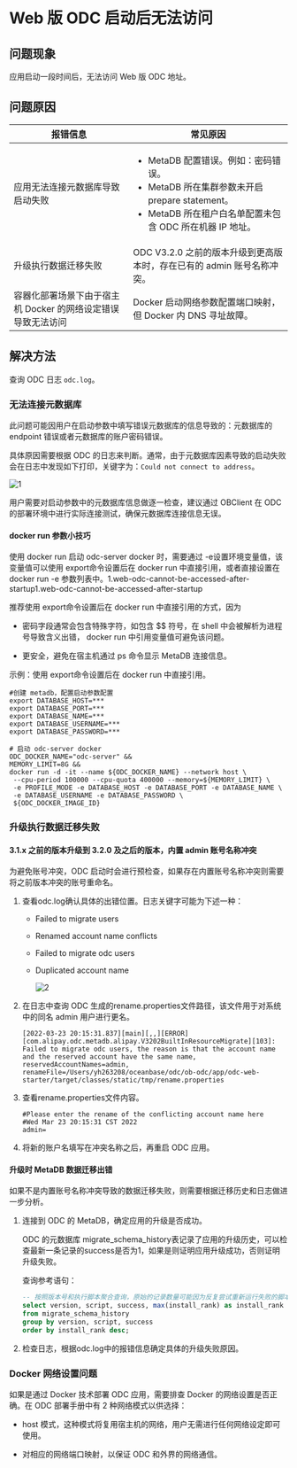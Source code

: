 Web 版 ODC 启动后无法访问 
======================================

问题现象
---------------------

应用启动一段时间后，无法访问 Web 版 ODC 地址。

问题原因 
-------------------------

| **报错信息**                           | **常见原因**    |
|------------------------------------|---------------------------------------------------------------------------------------------------------------------------------------------------------------------------------------------------------------------------|
| 应用无法连接元数据库导致启动失败                   | <ul><li>MetaDB 配置错误。例如：密码错误。</li><li>MetaDB 所在集群参数未开启 prepare statement。</li><li>MetaDB 所在租户白名单配置未包含 ODC 所在机器 IP 地址。</li></ul> |
| 升级执行数据迁移失败                         | ODC V3.2.0 之前的版本升级到更高版本时，存在已有的 admin 账号名称冲突。 |
| 容器化部署场景下由于宿主机 Docker 的网络设定错误导致无法访问 |Docker 启动网络参数配置端口映射，但 Docker 内 DNS 寻址故障。|

解决方法
---------------------

查询 ODC 日志 `odc.log`。

### 无法连接元数据库 

此问题可能因用户在启动参数中填写错误元数据库的信息导致的：元数据库的 endpoint 错误或者元数据库的账户密码错误。

具体原因需要根据 ODC 的日志来判断。通常，由于元数据库因素导致的启动失败会在日志中发现如下打印，关键字为：`Could not connect to address`。

![1](https://obbusiness-private.oss-cn-shanghai.aliyuncs.com/doc/img/odc/KB/3.common-troubleshooting/1.deployment-upgrade/1.web-odc-cannot-be-accessed-after-startup/1.png)

用户需要对启动参数中的元数据库信息做逐一检查，建议通过 OBClient 在 ODC 的部署环境中进行实际连接测试，确保元数据库连接信息无误。

#### **docker run 参数小技巧**

使用 docker run 启动 odc-server docker 时，需要通过 -e设置环境变量值，该变量值可以使用 export命令设置后在 docker run 中直接引用，或者直接设置在 docker run -e 参数列表中。1.web-odc-cannot-be-accessed-after-startup1.web-odc-cannot-be-accessed-after-startup

推荐使用 export命令设置后在 docker run 中直接引用的方式，因为

* 密码字段通常会包含特殊字符，如包含 $$ 符号，在 shell 中会被解析为进程号导致含义出错， docker run 中引用变量值可避免该问题。

* 更安全，避免在宿主机通过 ps 命令显示 MetaDB 连接信息。


示例：使用 export命令设置后在 docker run 中直接引用。

```shell
#创建 metadb，配置启动参数配置
export DATABASE_HOST=***
export DATABASE_PORT=***
export DATABASE_NAME=***
export DATABASE_USERNAME=***
export DATABASE_PASSWORD=***

# 启动 odc-server docker
ODC_DOCKER_NAME="odc-server" &&
MEMORY_LIMIT=8G &&
docker run -d -it --name ${ODC_DOCKER_NAME} --network host \
 --cpu-period 100000 --cpu-quota 400000 --memory=${MEMORY_LIMIT} \
 -e PROFILE_MODE -e DATABASE_HOST -e DATABASE_PORT -e DATABASE_NAME \
 -e DATABASE_USERNAME -e DATABASE_PASSWORD \
 ${ODC_DOCKER_IMAGE_ID}
```


### **升级执行数据迁移失败**

#### **3.1.x 之前的版本升级到 3.2.0 及之后的版本，内置 admin 账号名称冲突** 

为避免账号冲突，ODC 启动时会进行预检查，如果存在内置账号名称冲突则需要将之前版本冲突的账号重命名。

1. 查看odc.log确认具体的出错位置。日志关键字可能为下述一种：

   * Failed to migrate users

   * Renamed account name conflicts

   * Failed to migrate odc users

   * Duplicated account name

      ![2](https://obbusiness-private.oss-cn-shanghai.aliyuncs.com/doc/img/odc/KB/3.common-troubleshooting/1.deployment-upgrade/1.web-odc-cannot-be-accessed-after-startup/2.png)

2. 在日志中查询 ODC 生成的rename.properties文件路径，该文件用于对系统中的同名 admin 用户进行更名。

   ```shell
   [2022-03-23 20:15:31.837][main][,,][ERROR][com.alipay.odc.metadb.alipay.V3202BuiltInResourceMigrate][103]: Failed to migrate odc users, the reason is that the account name and the reserved account have the same name, reservedAccountNames=admin, renameFile=/Users/yh263208/oceanbase/odc/ob-odc/app/odc-web-starter/target/classes/static/tmp/rename.properties
   ```

3. 查看rename.properties文件内容。

   ```plaintext
   #Please enter the rename of the conflicting account name here
   #Wed Mar 23 20:15:31 CST 2022
   admin=
   ```

4. 将新的账户名填写在冲突名称之后，再重启 ODC 应用。

#### **升级时 MetaDB 数据迁移出错**

如果不是内置账号名称冲突导致的数据迁移失败，则需要根据迁移历史和日志做进一步分析。

1. 连接到 ODC 的 MetaDB，确定应用的升级是否成功。

   ODC 的元数据库 migrate_schema_history表记录了应用的升级历史，可以检查最新一条记录的success是否为1，如果是则证明应用升级成功，否则证明升级失败。

   查询参考语句：

   ```sql
   -- 按照版本号和执行脚本聚合查询，原始的记录数量可能因为反复尝试重新运行失败的脚本而较多
   select version, script, success, max(install_rank) as install_rank
   from migrate_schema_history
   group by version, script, success
   order by install_rank desc;
   ```

2. 检查日志，根据odc.log中的报错信息确定具体的升级失败原因。


### Docker 网络设置问题 

如果是通过 Docker 技术部署 ODC 应用，需要排查 Docker 的网络设置是否正确。在 ODC 部署手册中有 2 种网络模式以供选择：

* host 模式，这种模式将复用宿主机的网络，用户无需进行任何网络设定即可使用。

* 对相应的网络端口映射，以保证 ODC 和外界的网络通信。

